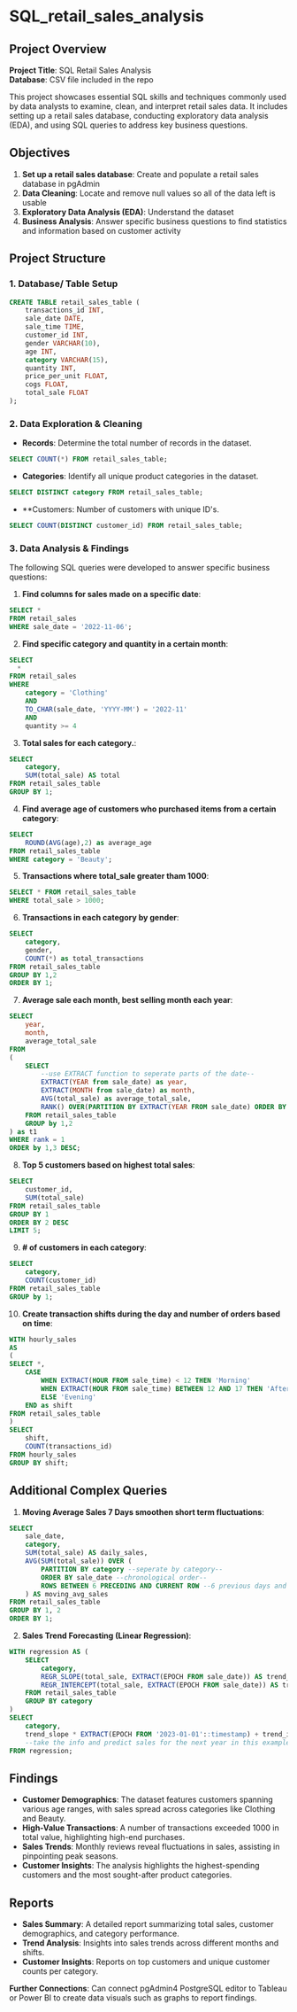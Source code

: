 # SQL_retail_sales_analysis

## Project Overview

**Project Title**: SQL Retail Sales Analysis  
**Database**: CSV file included in the repo

This project showcases essential SQL skills and techniques commonly used by data analysts to examine, clean, and interpret retail sales data. It includes setting up a retail sales database, conducting exploratory data analysis (EDA), and using SQL queries to address key business questions.

## Objectives

1. **Set up a retail sales database**: Create and populate a retail sales database in pgAdmin
2. **Data Cleaning**: Locate and remove null values so all of the data left is usable
3. **Exploratory Data Analysis (EDA)**: Understand the dataset
4. **Business Analysis**: Answer specific business questions to find statistics and information based on customer activity

## Project Structure

### 1. Database/ Table Setup

```sql
CREATE TABLE retail_sales_table (
    transactions_id INT,
    sale_date DATE,
    sale_time TIME,
    customer_id INT,
    gender VARCHAR(10),
    age INT,  
    category VARCHAR(15),  
    quantity INT,
    price_per_unit FLOAT,  
    cogs FLOAT,
    total_sale FLOAT
);
```

### 2. Data Exploration & Cleaning

- **Records**: Determine the total number of records in the dataset.
```sql
SELECT COUNT(*) FROM retail_sales_table;
```

- **Categories**: Identify all unique product categories in the dataset.
```sql
SELECT DISTINCT category FROM retail_sales_table;
```

- **Customers: Number of customers with unique ID's.
```sql
SELECT COUNT(DISTINCT customer_id) FROM retail_sales_table;
```

### 3. Data Analysis & Findings

The following SQL queries were developed to answer specific business questions:

1. **Find columns for sales made on a specific date**:
```sql
SELECT *
FROM retail_sales
WHERE sale_date = '2022-11-06';
```

2. **Find specific category and quantity in a certain month**:
```sql
SELECT 
  *
FROM retail_sales
WHERE 
    category = 'Clothing'
    AND 
    TO_CHAR(sale_date, 'YYYY-MM') = '2022-11'
    AND
    quantity >= 4
```

3. **Total sales for each category.**:
```sql
SELECT 
	category,
	SUM(total_sale) AS total
FROM retail_sales_table
GROUP BY 1;
```

4. **Find average age of customers who purchased items from a certain category**:
```sql
SELECT
	ROUND(AVG(age),2) as average_age
FROM retail_sales_table
WHERE category = 'Beauty';
```

5. **Transactions where total_sale greater tham 1000**:
```sql
SELECT * FROM retail_sales_table
WHERE total_sale > 1000;
```

6. **Transactions in each category by gender**:
```sql
SELECT
	category,
	gender,
	COUNT(*) as total_transactions
FROM retail_sales_table
GROUP BY 1,2
ORDER BY 1;
```

7. **Average sale each month, best selling month each year**:
```sql
SELECT
	year,
	month,
	average_total_sale
FROM
(
	SELECT
		--use EXTRACT function to seperate parts of the date--
		EXTRACT(YEAR from sale_date) as year,
		EXTRACT(MONTH from sale_date) as month,
		AVG(total_sale) as average_total_sale,
		RANK() OVER(PARTITION BY EXTRACT(YEAR FROM sale_date) ORDER BY AVG(total_sale) DESC) as rank
	FROM retail_sales_table
	GROUP by 1,2
) as t1
WHERE rank = 1
ORDER by 1,3 DESC;
```

8. **Top 5 customers based on highest total sales**:
```sql
SELECT
	customer_id,
	SUM(total_sale)
FROM retail_sales_table
GROUP BY 1
ORDER BY 2 DESC
LIMIT 5;
```

9. **# of customers in each category**:
```sql
SELECT
	category,
	COUNT(customer_id)
FROM retail_sales_table
GROUP by 1;
```

10. **Create transaction shifts during the day and number of orders based on time**:
```sql
WITH hourly_sales
AS
(
SELECT *,
	CASE 
		WHEN EXTRACT(HOUR FROM sale_time) < 12 THEN 'Morning'
		WHEN EXTRACT(HOUR FROM sale_time) BETWEEN 12 AND 17 THEN 'Afternoon'
		ELSE 'Evening'
	END as shift
FROM retail_sales_table
)
SELECT 
	shift,
	COUNT(transactions_id)
FROM hourly_sales
GROUP BY shift;
```

## Additional Complex Queries

1. **Moving Average Sales 7 Days smoothen short term fluctuations**:
```sql
SELECT
	sale_date,
	category,
	SUM(total_sale) AS daily_sales,
	AVG(SUM(total_sale)) OVER (
		PARTITION BY category --seperate by category--
		ORDER BY sale_date --chronological order--
		ROWS BETWEEN 6 PRECEDING AND CURRENT ROW --6 previous days and current day--
	) AS moving_avg_sales
FROM retail_sales_table
GROUP BY 1, 2
ORDER BY 1;
```
2. **Sales Trend Forecasting (Linear Regression)**:
```sql
WITH regression AS (
	SELECT
		category,
		REGR_SLOPE(total_sale, EXTRACT(EPOCH FROM sale_date)) AS trend_slope,
		REGR_INTERCEPT(total_sale, EXTRACT(EPOCH FROM sale_date)) AS trend_intercept
	FROM retail_sales_table
	GROUP BY category
)
SELECT
	category,
	trend_slope * EXTRACT(EPOCH FROM '2023-01-01'::timestamp) + trend_intercept AS predicted_sales_2024
	--take the info and predict sales for the next year in this example, 2023 -> 2024--
FROM regression;
```


## Findings

- **Customer Demographics**: The dataset features customers spanning various age ranges, with sales spread across categories like Clothing and Beauty.
- **High-Value Transactions**: A number of transactions exceeded 1000 in total value, highlighting high-end purchases.
- **Sales Trends**: Monthly reviews reveal fluctuations in sales, assisting in pinpointing peak seasons. 
- **Customer Insights**: The analysis highlights the highest-spending customers and the most sought-after product categories.

## Reports

- **Sales Summary**: A detailed report summarizing total sales, customer demographics, and category performance.
- **Trend Analysis**: Insights into sales trends across different months and shifts.
- **Customer Insights**: Reports on top customers and unique customer counts per category.

**Further Connections**: Can connect pgAdmin4 PostgreSQL editor to Tableau or Power BI to create data visuals such as graphs to report findings. 

